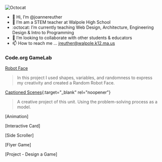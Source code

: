 ![Octocat](https://user-images.githubusercontent.com/86889241/201698262-2a8d5a5f-73b4-4c3a-b589-0eb6fe9a6cf9.png)
- 👋 Hi, I’m @joannereuther
- 👀 I’m am a STEM teacher at Walpole High School
- :octocat: I’m currently teaching Web Design, Architecture, Engineering Design & Intro to Programming
- :information_desk_person: I’m looking to collaborate with other students & educators
- 📫 How to reach me ... jreuther@walpole.k12.ma.us
<!--
### Published Work
[Example 1](https://joannereuther.github.io/example/)
-->
### Code.org GameLab
[Robot Face](https://joannereuther.github.io/RobotFace/)
> In this project I used shapes, variables, and randomness to express my creativity and created a Random Robot Face.

[Captioned Scenes](https://studio.code.org/projects/gamelab/C6EA16hmGgb8blQpkuv5XEV2jWf_16vNYOCsbSC6Qog){:target="_blank" rel="noopener"}
> A creative project of this unit. Using the problem-solving process as a model.

[Animation]
>
[Interactive Card]
>
[Side Scroller]
>>
[Flyer Game]
>
[Project - Design a Game]
>

